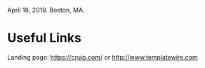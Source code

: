 April 18, 2019.
Boston, MA.

# Useful Links

Landing page: https://cruip.com/
or http://www.templatewire.com
